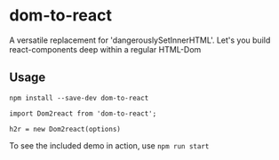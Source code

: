 # dom-to-react

A versatile replacement for 'dangerouslySetInnerHTML'. Let's you build react-components deep within a regular HTML-Dom

## Usage

`npm install --save-dev dom-to-react`

`import Dom2react from 'dom-to-react';`

`h2r = new Dom2react(options)`

To see the included demo in action, use
`npm run start`
